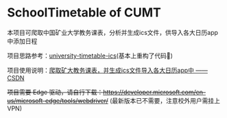# SchoolTimetable of CUMT

本项目可爬取中国矿业大学教务课表，分析并生成ics文件，供导入各大日历app中添加日程

项目思路参考：[university-timetable-ics](https://github.com/upuphero/university-timetable-ics)(基本上重构了代码🤣)

项目使用说明：[爬取矿大教务课表，并生成ics文件导入各大日历app中 —— CSDN](https://blog.csdn.net/qq_45355034/article/details/113103504)

~~项目需要 Edge 驱动，请自行下载：https://developer.microsoft.com/en-us/microsoft-edge/tools/webdriver/~~
(最新版本已不需要，注意校外用户需挂上VPN)

